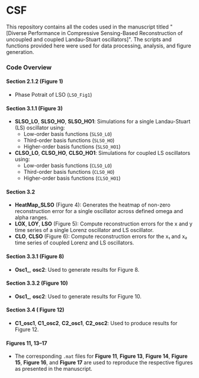 # CSF
This repository contains all the codes used in the manuscript titled "[Diverse Performance in Compressive Sensing-Based Reconstruction of uncoupled and coupled Landau-Stuart oscillators]". The scripts and functions provided here were used for data processing, analysis, and figure generation.
### Code Overview
#### Section 2.1.2 (Figure 1)
- Phase Potrait of LSO (`LSO_Fig1`)
#### Section 3.1.1 (Figure 3)
- **SLSO_LO**, **SLSO_HO**, **SLSO_HO1**: Simulations for a single Landau-Stuart (LS) oscillator using:
  - Low-order basis functions (`SLSO_LO`)
  - Third-order basis functions (`SLSO_HO`)
  - Higher-order basis functions (`SLSO_HO1`)
- **CLSO_LO**, **CLSO_HO**, **CLSO_HO1**: Simulations for coupled LS oscillators using:
  - Low-order basis functions (`CLSO_LO`)
  - Third-order basis functions (`CLSO_HO`)
  - Higher-order basis functions (`CLSO_HO1`)

#### Section 3.2
- **HeatMap_SLSO** (Figure 4): Generates the heatmap of non-zero reconstruction error for a single oscillator across defined omega and alpha ranges.
- **LOX**, **LOY**, **LSO** (Figure 5): Compute reconstruction errors for the x and y time series of a single Lorenz oscillator and LS oscillator.
- **CLO**, **CLSO** (Figure 6): Compute reconstruction errors for the x₁ and x₂ time series of coupled Lorenz and LS oscillators.

#### Section 3.3.1 (Figure 8)
- **Osc1_**, **osc2**: Used to generate results for Figure 8.

#### Section 3.3.2 (Figure 10)
- **Osc1_**, **osc2**: Used to generate results for Figure 10.

#### Section 3.4 ( Figure 12)
- **C1_osc1**, **C1_osc2**, **C2_osc1**, **C2_osc2**: Used to produce results for Figure 12.

#### Figures 11, 13–17
- The corresponding `.mat` files for **Figure 11**, **Figure 13**, **Figure 14**, **Figure 15**, **Figure 16**, and **Figure 17** are used to reproduce the respective figures as presented in the manuscript.
